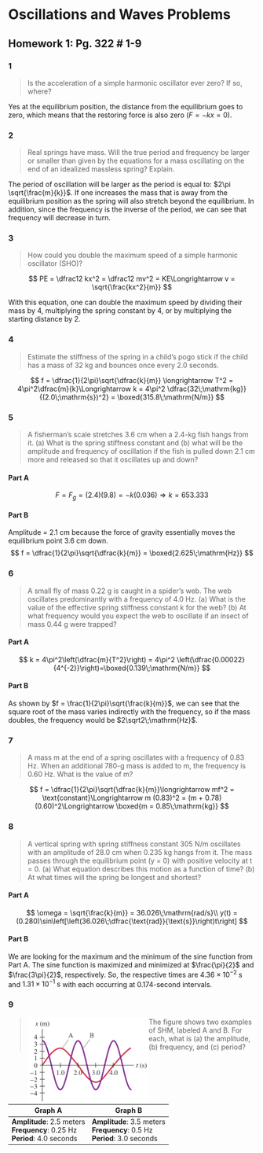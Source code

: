 # Oscillations and Waves Problems

## Homework 1: Pg. 322 # 1-9

### 1

> Is the acceleration of a simple harmonic oscillator ever zero? If so, where?

Yes at the equilibrium position, the distance from the equilibrium goes to zero, which means that the restoring force is also zero ($F = -kx = 0$).

### 2

> Real springs have mass. Will the true period and frequency be larger or smaller than given by the equations for a mass oscillating on the end of an idealized massless spring? Explain.

The period of oscillation will be larger as the period is equal to: $2\pi \sqrt{\frac{m}{k}}$. If one increases the mass that is away from the equilibrium position as the spring will also stretch beyond the equilibrium. In addition, since the frequency is the inverse of the period, we can see that frequency will decrease in turn. 

### 3

> How could you double the maximum speed of a simple harmonic oscillator (SHO)?

$$
PE = \dfrac12 kx^2 = \dfrac12 mv^2 = KE\Longrightarrow v = \sqrt{\frac{kx^2}{m}}
$$

With this equation, one can double the maximum speed by dividing their mass by $4$, multiplying the spring constant by $4$, or by multiplying the starting distance by $2$.

### 4

> Estimate the stiffness of the spring in a child’s pogo stick if the child has a mass of 32 kg and bounces once every 2.0 seconds.

$$
f = \dfrac{1}{2\pi}\sqrt{\dfrac{k}{m}} \longrightarrow T^2 = 4\pi^2\dfrac{m}{k}\Longrightarrow k = 4\pi^2 \dfrac{32\;\mathrm{kg}}{(2.0\;\mathrm{s})^2} = \boxed{315.8\;\mathrm{N/m}}
$$

### 5

 >A fisherman’s scale stretches 3.6 cm when a 2.4-kg fish hangs from it. (a) What is the spring stiffness constant and (b) what will be the amplitude and frequency of oscillation if the fish is pulled down 2.1 cm more and released so that it oscillates up and down?

#### Part A

$$
F = F_g = (2.4)(9.8) = -k(0.036)\Longrightarrow k = 653.333 
$$

#### Part B

Amplitude = 2.1 cm because the force of gravity essentially moves the equilibrium point 3.6 cm down. 
$$
f = \dfrac{1}{2\pi}\sqrt{\dfrac{k}{m}} = \boxed{2.625\;\mathrm{Hz}}
$$

### 6

>  A small fly of mass 0.22 g is caught in a spider’s web. The web oscillates predominantly with a frequency of 4.0 Hz. (a) What is the value of the effective spring stiffness constant k for the web? (b) At what frequency would you expect the web to oscillate if an insect of mass 0.44 g were trapped?

#### Part A

$$
k = 4\pi^2\left(\dfrac{m}{T^2}\right) = 4\pi^2 \left(\dfrac{0.00022}{4^{-2}}\right)=\boxed{0.139\;\mathrm{N/m}}
$$

#### Part B

As shown by $f = \frac{1}{2\pi}\sqrt{\frac{k}{m}}$, we can see that the square root of the mass varies indirectly with the frequency, so if the mass doubles, the frequency would be $2\sqrt2\;\mathrm{Hz}$.

### 7

>  A mass m at the end of a spring oscillates with a frequency of 0.83 Hz. When an additional 780-g mass is added to m, the frequency is 0.60 Hz. What is the value of m?

$$
f = \dfrac{1}{2\pi}\sqrt{\dfrac{k}{m}}\longrightarrow mf^2 = \text{constant}\Longrightarrow m (0.83)^2 = (m + 0.78)(0.60)^2\Longrightarrow \boxed{m = 0.85\;\mathrm{kg}}
$$

### 8

>  A vertical spring with spring stiffness constant 305 N/m oscillates with an amplitude of 28.0 cm when 0.235 kg hangs from it. The mass passes through the equilibrium point (y = 0) with positive velocity at t = 0. (a) What equation describes this motion as a function of time? (b) At what times will the spring be longest and shortest?

#### Part A

$$
\omega = \sqrt{\frac{k}{m}} = 36.026\;\mathrm{rad/s}\\
y(t) = (0.280)\sin\left[\left(36.026\;\dfrac{\text{rad}}{\text{s}}\right)t\right]
$$

#### Part B

We are looking for the maximum and the minimum of the sine function from Part A. The sine function is maximized and minimized at $\frac{\pi}{2}$ and $\frac{3\pi}{2}$, respectively. So, the respective times are $4.36\times 10^{-2}\;\mathrm{s}$ and $1.31\times 10^{-1}\;\mathrm{s}$ with each occurring at 0.174-second intervals.

### 9

>  <img src="../images/Problem%2011-9.png" style="zoom:50%;float:left" /> The figure shows two examples of SHM, labeled A and B. For each, what is (a) the    amplitude, (b) frequency, and (c) period?  

| Graph A                                                      | Graph B                                                      |
| ------------------------------------------------------------ | ------------------------------------------------------------ |
| **Amplitude**: 2.5 meters <br />**Frequency**: 0.25 Hz <br />**Period**: 4.0 seconds | **Amplitude**: 3.5 meters <br />**Frequency**: 0.5 Hz <br />**Period**: 3.0 seconds |

## 

